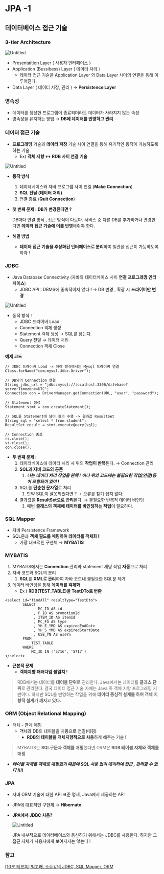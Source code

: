 # JPA -1

## 데이터베이스 접근 기술

### 3-tier Architecture

![Untitled](https://user-images.githubusercontent.com/84346055/276047784-fb63e2d3-480e-452a-a55f-40c802ac09ae.png)

- Presentaition Layer ( 사용자 인터페이스 )
- Application (Bussibess) Layer ( 데이터 처리 )
    - 데이터 접근 기술을 Application Layer 와 Data Layer 사이의 연결을 통해 이루어진다.
- Data Layer ( 데이터 저장, 관리 ) → **Persistence Layer**

### 영속성

- 데이터를 생성한 프로그램이 종료되더라도 데이터가 사라지지 않는 속성
- 영속성을 유지하는 방법 → **DB에 데이터를 반영하고 관리**

### 데이터 접근 기술

- **프로그래밍** 기술과 **데이터 저장** 기술 사이 연결을 통해 유기적인 동작이 가능하도록 하는 기술
    - Ex) **객체 지향 ↔ RDB 사이 연결 기술**

![Untitled](https://user-images.githubusercontent.com/84346055/276047799-c99912fa-4364-41a8-9db6-dc048a6a64dc.png)

- **동작 방식**
    1. 데이터베이스와 자바 프로그램 사이 연결 (**Make Connection**)
    2. **SQL 전달 (데이터 처리)**
    3. 연결 종료 (**Quit Connection**)
- **첫 번째 문제 : DB가 변경된다면 ?**

  DB마다 연결 방식 , 접근 방식이 다르다. 서비스 중 다른 DB를 추가하거나 변경한다면 **데이터 접근 기술에 이를 반영**해줘야 한다.

- **해결 방법**
    - **데이터 접근 기술을 추상화된 인터페이스로 분리**하여 일관된 접근이 가능하도록 하자 !

### JDBC

- Java Database Connectivity (자바와 데이터베이스 사이 **연결 프로그래밍 인터페이스**)
    - JDBC API : DBMS에 종속적이지 않다 ! → DB 변경 , 확장 시 **드라이버만 변경**

![Untitled](https://user-images.githubusercontent.com/84346055/276047802-fd015fe3-8bc5-46b8-92ac-844c3c13c71b.png)

- 동작 방식 !
    - JDBC 드라이버 Load
    - Connection 객체 생성
    - Statement 객체 생성 → SQL를 담는다.
    - Query 전달 → 데이터 처리
    - Connection 객체 Close

**예제 코드**

```
// JDBC 드라이버 Load -> 아래 방식에서는 Mysql 드라이버 연결
Class.forName("com.mysql.Jdbc.Driver");

// DB와의 Connection 연결
String jdbc_url = "jdbc:mysql://localhost:3306/datebase?serverTimezone=UTC";
Connection con = DriverManager.getConnection(URL, "user", "password");

// Statement 생성 
Statement stmt = con.createStatement();

// SQL를 Statement에 담아 질의 수행 -> 결과값 ResultSet
String sql = "select * from student";
ResultSet result = stmt.executeQuery(sql);

// Connection 종료
rs.close();
st.close();
con.close();
```

- **두 번째 문제 :**
    1. 데이터베이스에 데이터 처리 시 위의 **작업이 반복**된다. → Connection 관리
    2. **SQL과 자바 코드의 공존**
        1. ***나는 데이터 처리 작업을 원해 ! 허나 위의 코드에는 불필요한 작업(연결)등이 포함되어 있어 !***
    3. SQL를 **단순한 문자열**로 처리
        1. 만약 SQL이 잘못되었다면 ? → 오류를 찾기 쉽지 않다.
    4. 결과값을 **ResultSet으로 관리**된다. → 불필요한 반복적 데이터 바인딩
        1. 매번 **클래스의 객체에 데이터를 바인딩하는 작업**이 필요하다.

### SQL Mapper

- 자바 Persistence Framework
- SQL문과 **객체 필드를 매핑하여 데이터를 객체화 !**
    - 가장 대표적인 구현체 → **MYBATIS**

### **MYBATIS**

1. MYBATIS에서는 **Connection** 관리와 statement 세팅 작업 **자동**으로 처리
2. 자바 코드와 SQL의 분리
    1. **SQL**를 **XML로 관리**하여 자바 코드내 불필요한 SQL문 제거
3. 데이터 바인딩을 통해 **데이터를 객체화**
    - Ex ) **RDB(TEST_TABLE)을 TestDTo로 변환**

```
<select id="findAll" resultType="TestDto">
        SELECT
               MC_ID AS id
             , P_ID AS promotionId
             , ITEM_ID AS itemId
             , MC_FG AS type
             , YH_E_YMD AS expiredEndDate
             , YH_S_YMD AS expiredStartDate
             , USE_YN AS useYn
        FROM
            TEST_TABLE
        WHERE
            MC_ID IN ('5716', '5717')
</select>
```

- **근본적 문제**
    - **객체지향 패러다임 불일치 !**

> RDB에서는 데이터를 **테이블 단위**로 관리한다. Java에서는 데이터를 **클래스 단위**로 관리한다. 결국 데이터 접근 기술 자체는 Java 즉 객체 지향 프로그래밍 기반이다. 하지만 SQL를 반영하는 작업을 위해 **데이터 중심적 설계를 하여 객체 지향적 설계가 깨지고 있다.**
>

### ORM (Object Relational Mapping)

- 객체 - 관계 매핑
    - 객체와 DB의 테이블을 자동으로 연결(매핑)
        - **RDB의 테이블을 객체지향적으로 사용**하게 해주는 기술 !

> MYBATIS는 **SQL구문과 객체를 매핑**했다면 ORM은 **RDB 테이블 자체와 객체를 매핑**
>
- ***테이블 자체를 객체로 매핑했기 때문에 SQL 사용 없이 데이터에 접근 , 관리할 수 있다 !!!!***

### JPA

- 자바 ORM 기술에 대한 API 표준 명세, Java에서 제공하는 API
- JPA에 대표적인 구현체 → **Hibernate**
- **JPA에서 JDBC 사용?**

  ![Untitled](https://user-images.githubusercontent.com/84346055/276047806-9136389f-ef4b-4f08-95c8-b99f2bb34688.png)

  JPA 내부적으로 데이터베이스와 통신하기 위해서는 JDBC를 사용한다. 하지만 그 접근 자체가 사용자에게 보여지지는 않는다 !


### 참고

[[10분 테코톡] 범고래, 소주캉의 JDBC, SQL Mapper, ORM](https://www.youtube.com/watch?v=NFK9qLWpujY)
